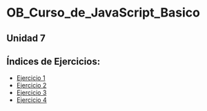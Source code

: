 # OB_Curso_de_JavaScript_Basico
## Unidad 7

## Índices de Ejercicios:
- [Ejercicio 1](ejercicio1)
- [Ejercicio 2](ejercicio2)
- [Ejercicio 3](ejercicio3)
- [Ejercicio 4](ejercicio4)